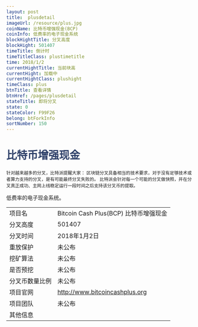 ```yaml
---
layout: post
title:  plusdetail
imageUrl: /resource/plus.jpg
coinName: 比特币增强现金(BCP)
coinInfo: 低费率的电子现金系统
blockHightTitle: 分叉高度
blockHight: 501407
timeTitle: 倒计时
timeTitleClass: plustimetitle
time: 2018/1/2
currentHightTitle: 当前块高
currentHight: 加载中
currentHightClass: plushight
timeClass: plus
btnTitle: 查看详情
btnHref: /pages/plusdetail
stateTitle: 即将分叉
state: 0
stateColor: F99F26
belong: btForkInfo
sortNumber: 150
---
```

<h1 style="color: #2F416A">比特币增强现金</h1>
<small>针对越来越多的分叉，比特派提醒大家：
       区块链分叉具备相当的技术要求，对于没有足够技术或者算力支持的分叉，是有可能最终分叉失败的。
       比特派会针对每一个可能的分叉做快照，并在分叉真正成功、主网上线稳定运行一段时间之后支持该分叉币的提取。
</small>
<p>低费率的电子现金系统。
</p>
<table class="center">
  <tbody>
    <tr>
        <td class="tablehalf">项目名</td>
        <td class="tablehalf">Bitcoin Cash Plus(BCP) 比特币增强现金</td>
    </tr>
    <tr>
        <td>分叉高度</td>
        <td>501407</td>
    </tr>
    <tr>
        <td>分叉时间</td>
        <td>2018年1月2日</td>
    </tr>
    <tr>
        <td>重放保护</td>
        <td>未公布</td>
    </tr>
    <tr>
        <td>挖矿算法</td>
        <td>未公布</td>
    </tr>
    <tr>
        <td>是否预挖</td>
        <td>未公布</td>
    </tr>
    <tr>
        <td>分叉币数量比例</td>
        <td>未公布</td>
    </tr>
    <tr>
        <td>项目官网</td>
        <td><a href="http://www.bitcoincashplus.org/" target="_blank">http://www.bitcoincashplus.org</a></td>
    </tr>
    <tr>
        <td>项目团队</td>
        <td>未公布</td>
    </tr>
    <tr>
        <td>其他信息</td>
        <td></td>
    </tr>
  </tbody>
</table>